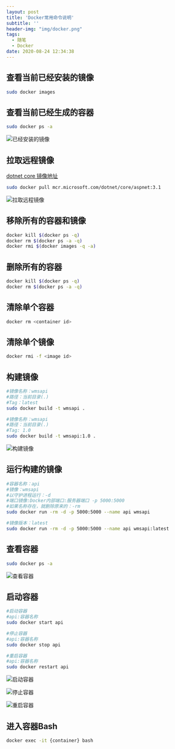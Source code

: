 ```yaml
---
layout: post
title: 'Docker常用命令说明'
subtitle: ''
header-img: "img/docker.png"
tags:
  - 随笔
  - Docker
date: 2020-08-24 12:34:38
---
```


## 查看当前已经安装的镜像

```bash
sudo docker images
```

## 查看当前已经生成的容器

```bash
sudo docker ps -a
```

![已经安装的镜像](info1.png)

## 拉取远程镜像

[dotnet core 镜像地址](https://hub.docker.com/_/microsoft-dotnet-core)

```bash
sudo docker pull mcr.microsoft.com/dotnet/core/aspnet:3.1
```

![拉取远程镜像](pull1.png)

## 移除所有的容器和镜像

```bash
docker kill $(docker ps -q)
docker rm $(docker ps -a -q)
docker rmi $(docker images -q -a)
```

## 删除所有的容器

```bash
docker kill $(docker ps -q)
docker rm $(docker ps -a -q)
```

## 清除单个容器

```bash
docker rm <container id>
```

## 清除单个镜像

```bash
docker rmi -f <image id>
```

## 构建镜像

```bash
#镜像名称：wmsapi
#路径：当前目录(.)
#Tag：latest
sudo docker build -t wmsapi .

#镜像名称：wmsapi
#路径：当前目录(.)
#Tag: 1.0
sudo docker build -t wmsapi:1.0 .
```

![构建镜像](build1.png)

## 运行构建的镜像

```bash
#容器名称：api
#镜像：wmsapi
#以守护进程运行：-d
#端口镜像:Docker内部端口:服务器端口 -p 5000:5000
#如果名称存在，就删除原来的：-rm
sudo docker run -rm -d -p 5000:5000 --name api wmsapi

#镜像版本：latest
sudo docker run -rm -d -p 5000:5000 --name api wmsapi:latest
```

## 查看容器

```bash
sudo docker ps -a
```

![查看容器](ps1.png)

## 启动容器

```bash
#启动容器
#api:容器名称
sudo docker start api

#停止容器
#api:容器名称
sudo docker stop api

#重启容器
#api:容器名称
sudo docker restart api
```

![启动容器](start1.png)

![停止容器](stop1.png)

![重启容器](restart1.png)

## 进入容器Bash

```bash
docker exec -it {container} bash
```
